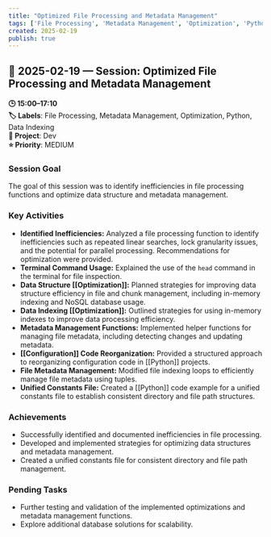 ```yaml
---
title: "Optimized File Processing and Metadata Management"
tags: ['File Processing', 'Metadata Management', 'Optimization', 'Python', 'Data Indexing']
created: 2025-02-19
publish: true
---
```


## 📅 2025-02-19 — Session: Optimized File Processing and Metadata Management

**🕒 15:00–17:10**  
**🏷️ Labels**: File Processing, Metadata Management, Optimization, Python, Data Indexing  
**📂 Project**: Dev  
**⭐ Priority**: MEDIUM  


### Session Goal
The goal of this session was to identify inefficiencies in file processing functions and optimize data structure and metadata management.

### Key Activities
- **Identified Inefficiencies:** Analyzed a file processing function to identify inefficiencies such as repeated linear searches, lock granularity issues, and the potential for parallel processing. Recommendations for optimization were provided.
- **Terminal Command Usage:** Explained the use of the `head` command in the terminal for file inspection.
- **Data Structure [[Optimization]]:** Planned strategies for improving data structure efficiency in file and chunk management, including in-memory indexing and NoSQL database usage.
- **Data Indexing [[Optimization]]:** Outlined strategies for using in-memory indexes to improve data processing efficiency.
- **Metadata Management Functions:** Implemented helper functions for managing file metadata, including detecting changes and updating metadata.
- **[[Configuration]] Code Reorganization:** Provided a structured approach to reorganizing configuration code in [[Python]] projects.
- **File Metadata Management:** Modified file indexing loops to efficiently manage file metadata using tuples.
- **Unified Constants File:** Created a [[Python]] code example for a unified constants file to establish consistent directory and file path structures.

### Achievements
- Successfully identified and documented inefficiencies in file processing.
- Developed and implemented strategies for optimizing data structures and metadata management.
- Created a unified constants file for consistent directory and file path management.

### Pending Tasks
- Further testing and validation of the implemented optimizations and metadata management functions.
- Explore additional database solutions for scalability.
